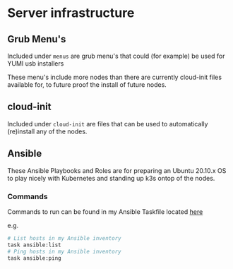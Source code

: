 # Server infrastructure

## Grub Menu's

Included under `menus` are grub menu's that could (for example) be used for YUMI usb installers

These menu's include more nodes than there are currently cloud-init files available for, to future proof the install of future nodes.

## cloud-init

Included under `cloud-init` are files that can be used to automatically (re)install any of the nodes.


## Ansible

These Ansible Playbooks and Roles are for preparing an Ubuntu 20.10.x OS to play nicely with Kubernetes and standing up k3s ontop of the nodes.


### Commands

Commands to run can be found in my Ansible Taskfile located [here](https://github.com/onedr0p/home-cluster/blob/main/.taskfiles/ansible.yml)

e.g.

```bash
# List hosts in my Ansible inventory
task ansible:list
# Ping hosts in my Ansible inventory
task ansible:ping
```
